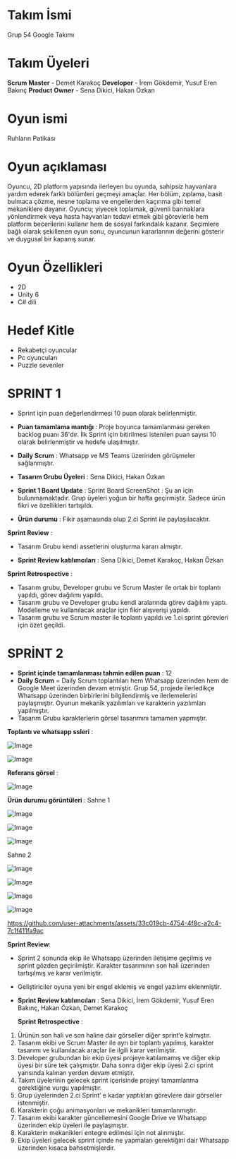 # Takım İsmi

Grup 54 Google Takımı

# Takım Üyeleri

**Scrum Master** - Demet Karakoç
**Developer** - İrem Gökdemir, Yusuf Eren Bakınç
**Product Owner** - Sena Dikici, Hakan Özkan

# Oyun ismi

Ruhların Patikası

# Oyun açıklaması

Oyuncu, 2D platform yapısında ilerleyen bu oyunda, sahipsiz hayvanlara yardım ederek farklı bölümleri geçmeyi amaçlar. Her bölüm, zıplama, basit bulmaca çözme, nesne toplama ve engellerden kaçınma gibi temel mekaniklere dayanır. Oyuncu; yiyecek toplamak, güvenli barınaklara yönlendirmek veya hasta hayvanları tedavi etmek gibi görevlerle hem platform becerilerini kullanır hem de sosyal farkındalık kazanır. Seçimlere bağlı olarak şekillenen oyun sonu, oyuncunun kararlarının değerini gösterir ve duygusal bir kapanış sunar.

# Oyun Özellikleri

- 2D
- Unity 6
- C# dili


# Hedef Kitle

- Rekabetçi oyuncular
- Pc oyuncuları
- Puzzle sevenler


# SPRINT 1

- Sprint için puan değerlendirmesi 10 puan olarak belirlenmiştir.
-  **Puan tamamlama mantığı** : Proje boyunca tamamlanması gereken backlog puanı 36'dır. İlk Sprint
  için bitirilmesi istenilen puan sayısı 10 olarak belirlenmiştir ve hedefe ulaşılmıştır.
- **Daily Scrum** : Whatsapp ve MS Teams üzerinden görüşmeler sağlanmıştır.
- **Tasarım Grubu Üyeleri** : Sena Dikici, Hakan Özkan
- **Sprint 1 Board Update** : Sprint Board ScreenShot :
Şu an için bulunmamaktadır. Grup üyeleri yoğun bir hafta geçirmiştir. Sadece ürün fikri ve özellikleri tartışıldı.

- **Ürün durumu** : Fikir aşamasında olup 2.ci Sprint ile paylaşılacaktır.

 **Sprint Review** :
- Tasarım Grubu kendi assetlerini oluşturma kararı almıştır.

- **Sprint Review katılımcıları** : Sena Dikici, Demet Karakoç, Hakan Özkan


**Sprint Retrospective** :

- Tasarım grubu, Developer grubu ve Scrum Master ile ortak bir toplantı yapıldı, görev dağılımı yapıldı.
- Tasarım grubu ve Developer grubu kendi aralarında görev dağılımı yaptı. Modelleme ve kullanılacak araçlar için fikir alışverişi yapıldı.
- Tasarım grubu ve Scrum master ile toplantı yapıldı ve 1.ci sprint görevleri için özet geçildi.



# SPRİNT 2
- **Sprint içinde tamamlanması tahmin edilen puan** : 12
- **Daily Scrum** = Daily Scrum toplantıları hem Whatsapp üzerinden hem de Google Meet üzerinden devam etmiştir. Grup 54, projede ilerledikçe Whatsapp üzerinden birbirlerini bilgilendirmiş ve ilerlemelerini paylaşmıştır. Oyunun mekanik yazılımları ve karakterin yazılımları yapılmıştır.
- Tasarım Grubu karakterlerin görsel tasarımını tamamen yapmıştır.

**Toplantı ve whatsapp ssleri** :

![Image](https://github.com/user-attachments/assets/82864669-37f9-4f57-9215-86b15fa189e3)

![Image](https://github.com/user-attachments/assets/6edf5585-cf5b-4e12-852c-d41d5b489b91)

**Referans görsel** : 

![Image](https://github.com/user-attachments/assets/c160b531-b0dc-4bf4-9408-58278f3aceb1)

**Ürün durumu görüntüleri** :
Sahne 1

![Image](https://github.com/user-attachments/assets/e266aba6-b673-4879-a460-f4d5c27e4b0b)

![Image](https://github.com/user-attachments/assets/8b4e04d2-932d-4d39-a376-a3a14c9b7197)

![Image](https://github.com/user-attachments/assets/f23e0c15-7d1f-42a2-8760-073f79bd6c30)

Sahne 2

![Image](https://github.com/user-attachments/assets/464bbfc9-df79-4c50-9b75-5acbe157d519)

![Image](https://github.com/user-attachments/assets/23033470-5edd-4596-9dcf-2e510bb88890)

![Image](https://github.com/user-attachments/assets/ee8eab97-d741-48f8-9fce-de79dab7f833)

![Image](https://github.com/user-attachments/assets/a7fe1341-0ea2-46d1-889d-da5f52938e1f)

https://github.com/user-attachments/assets/33c019cb-4754-4f8c-a2c4-7c1f411fa9ac


**Sprint Review**:

- Sprint 2 sonunda ekip ile Whatsapp üzerinden iletişime geçilmiş ve sprint gözden geçirilmiştir.  Karakter tasarımının son hali üzerinden tartışılmış ve karar verilmiştir.
- Geliştiriciler oyuna yeni bir engel eklemiş ve engel yazılımı eklenmiştir.
- **Sprint Review katılımcıları** : Sena Dikici, İrem Gökdemir, Yusuf Eren Bakınç, Hakan Özkan, Demet Karakoç

  **Sprint Retrospective** :
  
1. Ürünün son hali ve son haline dair görseller diğer sprint’e kalmıştır.
2. Tasarım ekibi ve Scrum Master ile ayrı bir toplantı yapılmış, karakter tasarımı ve kullanılacak araçlar ile ilgili karar verilmiştir.
3. Developer grubundan bir ekip üyesi projeye katılamamış ve diğer ekip üyesi bir süre tek çalışmıştır. Daha sonra diğer ekip üyesi 2.ci sprint yarısında kalınan yerden devam etmiştir.
4. Takım üyelerinin gelecek sprint içerisinde projeyi tamamlanma gerektiğine vurgu yapılmıştır.
5. Grup üyelerinden 2.ci Sprint’ e kadar yaptıkları görevlere dair görseller istenmiştir.
6. Karakterin çoğu animasyonları ve mekanikleri tamamlanmıştır.
7. Tasarım ekibi karakter güncellemesini Google Drive ve Whatsapp üzerinden ekip üyeleri ile paylaşmıştır.
8. Karakterin mekanikleri entegre edilmesi için not alınmıştır.
9. Ekip üyeleri gelecek sprint içinde ne yapmaları gerektiğini dair Whatsapp üzerinden kısaca bahsetmişlerdir.

